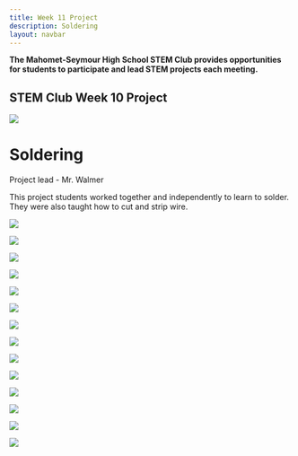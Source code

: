 ```yaml
---
title: Week 11 Project
description: Soldering
layout: navbar
---
```


**The Mahomet-Seymour High School STEM Club provides opportunities for students to participate and lead STEM projects each meeting.** 


## **STEM Club Week 10 Project**

![](images/STEMClubProjectWeek11A.jpeg)  

# **Soldering**

Project lead - Mr. Walmer

                                                                                      

This project students worked together and independently to learn to solder.  They were also taught how to cut and strip wire.
                                                                                         

![](images/STEMClubProjectWeek11B.jpeg)

![](images/STEMClubProjectWeek11C.jpeg)

![](images/STEMClubProjectWeek11D.jpeg)

![](images/STEMClubProjectWeek11E.jpeg)                                                                    

![](images/STEMClubProjectWeek11F.jpeg)

![](images/STEMClubProjectWeek11G.jpeg)

![](images/STEMClubProjectWeek11H.jpeg)

![](images/STEMClubProjectWeek11I.jpeg)                                                                    

![](images/STEMClubProjectWeek11J.jpeg)

![](images/STEMClubProjectWeek11K.jpeg)

![](images/STEMClubProjectWeek11L.jpeg)

![](images/STEMClubProjectWeek11M.jpeg)

![](images/STEMClubProjectWeek11N.jpeg)                                                                    

![](images/STEMClubProjectWeek11O.jpeg)

